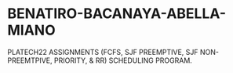 # BENATIRO-BACANAYA-ABELLA-MIANO
PLATECH22 ASSIGNMENTS (FCFS, SJF PREEMPTIVE, SJF NON-PREEMTPIVE, PRIORITY, &amp; RR) SCHEDULING PROGRAM.
